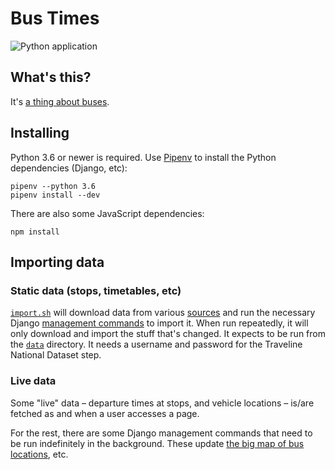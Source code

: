 # Bus Times

![Python application](https://github.com/jclgoodwin/bustimes.org/workflows/Python%20application/badge.svg)

## What's this?

It's [a thing about buses](https://bustimes.org/).

## Installing

Python 3.6 or newer is required. Use [Pipenv](https://docs.pipenv.org/en/latest/) to install the Python dependencies (Django, etc):

    pipenv --python 3.6
    pipenv install --dev

There are also some JavaScript dependencies:

	npm install

## Importing data

### Static data (stops, timetables, etc)

[`import.sh`](data/import.sh) will download data from various [sources](https://bustimes.org.uk/data) and run the necessary Django [management commands](busstops/management/commands) to import it.
When run repeatedly, it will only download and import the stuff that's changed.
It expects to be run from the [`data`](data) directory.
It needs a username and password for the Traveline National Dataset step.

### Live data

Some "live" data – departure times at stops, and vehicle locations – is/are fetched as and when a user accesses a page.

For the rest, there are some Django management commands that need to be run indefinitely in the background.
These update [the big map of bus locations](https://bustimes.org/vehicles), etc.
